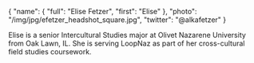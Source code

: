 {
	"name": {
		"full": "Elise Fetzer",
		"first": "Elise"
	},
	"photo": "/img/jpg/efetzer_headshot_square.jpg",
	"twitter": "@alkafetzer"
}

Elise is a senior Intercultural Studies major at Olivet Nazarene University from Oak Lawn, IL. She is serving LoopNaz as part of her cross-cultural field studies coursework.
